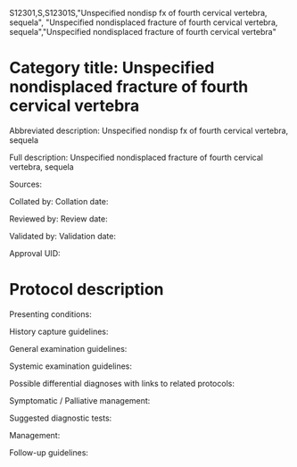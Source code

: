 S12301,S,S12301S,"Unspecified nondisp fx of fourth cervical vertebra, sequela", "Unspecified nondisplaced fracture of fourth cervical vertebra, sequela","Unspecified nondisplaced fracture of fourth cervical vertebra"
# Category title: Unspecified nondisplaced fracture of fourth cervical vertebra

Abbreviated description: Unspecified nondisp fx of fourth cervical vertebra, sequela

Full description: Unspecified nondisplaced fracture of fourth cervical vertebra, sequela

Sources:

Collated by:
Collation date:

Reviewed by:
Review date:

Validated by:
Validation date:

Approval UID:

# Protocol description

Presenting conditions:

History capture guidelines:

General examination guidelines:

Systemic examination guidelines:

Possible differential diagnoses with links to related protocols:

Symptomatic / Palliative management:

Suggested diagnostic tests:

Management:

Follow-up guidelines:
